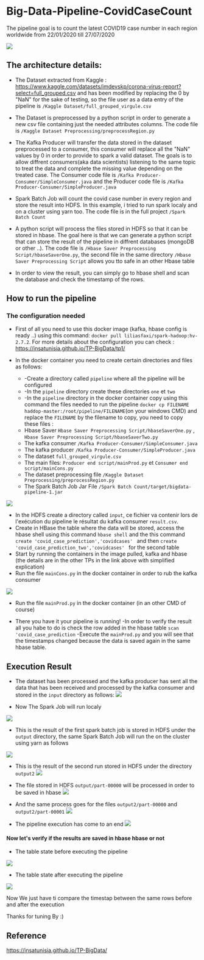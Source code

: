 # Big-Data-Pipeline-CovidCaseCount

The pipeline goal is to count the latest COVID19 case number in each region worldwide from 22/01/2020 till 27/07/2020

<img src= "https://github.com/oumaima-kboubi/Big-Data-Pipeline-CovidCaseCount/blob/main/Big%20Data%20Pipeline%20Architecture.png" />

## The architecture details:

  * The Dataset extracted from Kaggle : https://www.kaggle.com/datasets/imdevskp/corona-virus-report?select=full_grouped.csv and has been modified by replacing the 0 by "NaN" for the sake of testing, so the file user as a data entry of the pipeline is ``/Kaggle Dataset/full_grouped_virgule.csv``

  * The Dataset is preprocessed by a python script in order to generate a new csv file containing just the needed attributes columns. The code file is ``/Kaggle Dataset Preprocessing/preprocessRegion.py``
 
  * The Kafka Producer will transfer the data stored in the dataset preprocessed to a consumer, this consumer will replace all the "NaN" values by 0 in order to provide to spark a valid dataset. The goals is to allow diffrent consumers(aka data scientists) listening to the same topic to treat the data and complete the missing value depending on the treated case. The Consumer code file  is ``/Kafka Producer-Consumer/SimpleConsumer.java`` and the Producer code file is ``/Kafka Producer-Consumer/SimpleProducer.java`` 

  * Spark Batch Job will count the covid case number in every region and store the result into HDFS. In this example, i tried to run spark localy and on a cluster using yarn too. The code file is in the full project ``/Spark Batch Count``

  * A python script will process the files stored in HDFS so that it can be stored in hbase. The goal here is that we can generate a python script that can store the result of the pipeline in diffrent databases (mongoDB or other ..). The code file is ``/Hbase Saver Preprocessing Script/hbaseSaverOne.py``, the second file in the same directory ``/Hbase Saver Preprocessing Script`` allows you tto safe in an other Hbase table

  * In order to view the result, you can simply go to hbase shell and scan the database and check the timestamp of the rows.


## How to run the pipeline

### The configuration needed
  * First of all you need to use this docker image (kafka, hbase config is ready ..) using this command: ``docker pull liliasfaxi/spark-hadoop:hv-2.7.2``. For more details about the configuration you can check : https://insatunisia.github.io/TP-BigData/tp1/

  * In the docker container you need to create certain directories and files as follows:
    * -Create a directory called ``pipeline`` where all the pipeline will be configured
    * -In the ``pipeline`` directory create these directories ``one`` et ``two``
    * -In the ``pipeline`` directory in the docker container copy using this command the files needed to run the pipeline ``docker cp FILENAME haddop-master:/root/pipeline/FILENAME``(on your windows CMD) and replace the ``FILENAME`` by the filename to copy, you need to copy these files : 
    * Hbase Saver ``Hbase Saver Preprocessing Script/hbaseSaverOne.py`` , ``Hbase Saver Preprocessing Script/hbaseSaverTwo.py``
    * The kafka consumer ``/Kafka Producer-Consumer/SimpleConsumer.java ``
    * The kafka producer ``/Kafka Producer-Consumer/SimpleProducer.java ``
    * The dataset ``full_grouped_virgule.csv``
    * The main files: ``Producer end script/mainProd.py`` et ``Consumer end script/mainCons.py``
    * The dataset preprocessing file ``/Kaggle Dataset Preprocessing/preprocessRegion.py``
    * The Spark Batch Job Jar File ``/Spark Batch Count/target/bigdata-pipeline-1.jar``
    
    
<img src= "https://github.com/oumaima-kboubi/Big-Data-Pipeline-CovidCaseCount/blob/main/Execution%20Screenshots/config1.png" />
    
  * In the HDFS create a directory called ``input``, ce fichier va contenir lors de l'exécution du pipeline le résultat du kafka consumer ``result.csv``.
  * Create in HBase the table where the data will be stored, access the hbase shell using this command ``hbase shell`` and the this command ``create 'covid_case_prediction','covidcases' `` and then ``create 'covid_case_prediction_two','covidcases' `` for the second table
  * Start by running the containers in the image pulled, kafka and hbase (the details are in the other TPs in the link above with simplified explication)
  * Run the file ``mainCons.py`` in the docker container in order to rub the kafka consumer
  <img src= "https://github.com/oumaima-kboubi/Big-Data-Pipeline-CovidCaseCount/blob/main/Execution%20Screenshots/config2.png" />
 
  * Run the file ``mainProd.py`` in the docker container (in an other CMD of course)
  
 * There you have it your pipeline is running!
-In order to verify the result all you habe to do is check the row added in the hbase table ``scan 'covid_case_prediction``
-Execute the ``mainProd.py`` and you will see that the timestamps changed because the data is saved again in the same hbase table.
 
## Execution Result

* The dataset has been processed and the kafka producer has sent all the data that has been received and processed by the kafka consumer and stored in the ``input`` directory as follows: 
  <img src= "https://github.com/oumaima-kboubi/Big-Data-Pipeline-CovidCaseCount/blob/main/Execution%20Screenshots/config4.png" />
  
* Now The Spark Job will run localy 
 <img src= "https://github.com/oumaima-kboubi/Big-Data-Pipeline-CovidCaseCount/blob/main/Execution%20Screenshots/config5.png" />
 
 * This is the result of the first spark batch job is stored in HDFS under the ``output`` directory, the same Spark Batch Job will run the on the cluster using yarn as follows
  <img src= "https://github.com/oumaima-kboubi/Big-Data-Pipeline-CovidCaseCount/blob/main/Execution%20Screenshots/config6.png" />
  
 * This is the result of the second run stored in HDFS under the directory ``output2``
   <img src= "https://github.com/oumaima-kboubi/Big-Data-Pipeline-CovidCaseCount/blob/main/Execution%20Screenshots/config7.png" />
   
 * The file stored in HDFS ``output/part-00000`` will be processed in order to be saved in hbase
    <img src= "https://github.com/oumaima-kboubi/Big-Data-Pipeline-CovidCaseCount/blob/main/Execution%20Screenshots/config8.png" />
    
 * And the same process goes for the files ``output2/part-00000`` and ``output2/part-00001`` 
    <img src= "https://github.com/oumaima-kboubi/Big-Data-Pipeline-CovidCaseCount/blob/main/Execution%20Screenshots/config9.png" />
    
 * The pipeline execution has come to an end 
     <img src= "https://github.com/oumaima-kboubi/Big-Data-Pipeline-CovidCaseCount/blob/main/Execution%20Screenshots/end.png" />
 
#### Now let's verify if the results are saved in hbase hbase or not

* The table state before executing the pipeline
 <img src= "https://github.com/oumaima-kboubi/Big-Data-Pipeline-CovidCaseCount/blob/main/Execution%20Screenshots/hbaseBefore.png" />
 
* The table state after executing the pipeline 
 <img src= "https://github.com/oumaima-kboubi/Big-Data-Pipeline-CovidCaseCount/blob/main/Execution%20Screenshots/hbaseAfter.png" />
 
Now We just have ti compare the timestap between the same rows before and after the execution

Thanks for tuning By :)

## Reference
https://insatunisia.github.io/TP-BigData/
